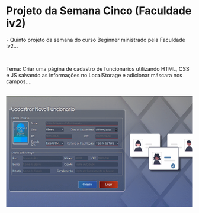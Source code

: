 # Projeto da Semana Cinco (Faculdade iv2)

<p> - Quinto projeto da semana do curso Beginner ministrado pela Faculdade iv2... </p> <br>      
<p> Tema: Criar uma página de cadastro de funcionarios utilizando HTML, CSS e JS salvando as informações no LocalStorage e adicionar máscara nos campos.... </p> <br>

<img src="https://github.com/NemesioFVF/Projeto-da-Semana-Cinco/blob/main/img/p5gif.gif?raw=true" width="660" height="300" />
